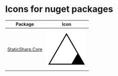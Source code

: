 # Icons for nuget packages

Package | Icon
--- | ---
[StaticSharp.Core](https://www.nuget.org/packages/StaticSharp.Core) | <img src="Core.png" width="128px"/>


